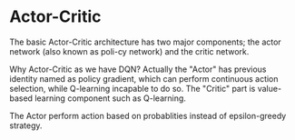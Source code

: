 # Actor-Critic

The basic Actor-Critic architecture has two major components; the actor network (also known as poli-cy network) and the critic network. 

Why Actor-Critic as we have DQN?
Actually the "Actor" has previous identity named as policy gradient, which can perform continuous action selection, while Q-learning incapable to do so. The "Critic" part is value-based learning component such as Q-learning.

The Actor perform action based on probablities instead of epsilon-greedy strategy.